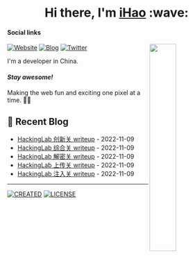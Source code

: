 <h1 align="center">Hi there, I'm <a href="https://ihao.site/">iHao</a> :wave: </h1>

#### Social links

[<img align="right" width="35%" src="https://cdn.jsdelivr.net/gh/ihao2020/ihao2020/coding.gif" />](https://github.com/ihao2020)

[![Website](https://img.shields.io/badge/Website-4FC08D?style=for-the-badge&logo=powerpages&logoColor=white)](https://ihao.site/)
[![Blog](https://img.shields.io/badge/blog-FFA500?style=for-the-badge&logo=rss&logoColor=white)](https://blog.ihao.site/)
[![Twitter](https://img.shields.io/badge/twitter-1DA1F2?style=for-the-badge&logo=twitter&logoColor=white)](https://twitter.com/ihao2020/)

I'm a developer in China.

#### <i>Stay awesome!</i>

Making the web fun and exciting one pixel at a time. 🚀✨

## :pencil: Recent Blog

<!-- START_SECTION:blog -->
* <a href='https://blog.ihao.site/posts/cab28e48.html' target='_blank'>HackingLab 创新关 writeup</a> - 2022-11-09
* <a href='https://blog.ihao.site/posts/1b3b64e6.html' target='_blank'>HackingLab 综合关 writeup</a> - 2022-11-09
* <a href='https://blog.ihao.site/posts/456e0db3.html' target='_blank'>HackingLab 解密关 writeup</a> - 2022-11-09
* <a href='https://blog.ihao.site/posts/25c240cd.html' target='_blank'>HackingLab 上传关 writeup</a> - 2022-11-09
* <a href='https://blog.ihao.site/posts/e260519.html' target='_blank'>HackingLab 注入关 writeup</a> - 2022-11-09
<!-- END_SECTION:blog -->

---

[![CREATED](https://img.shields.io/static/v1?style=for-the-badge&label=CREATED%20BY&message=ihao)](https://github.com/ihao2020)
[![LICENSE](https://img.shields.io/static/v1?style=for-the-badge&label=LICENSE&message=MIT)](https://github.com/ihao2020/ihao2020/blob/main/LICENSE)

